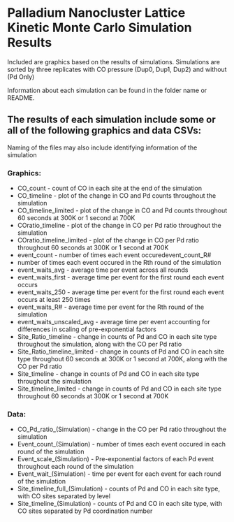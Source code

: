 # Palladium Nanocluster Lattice Kinetic Monte Carlo Simulation Results

Included are graphics based on the results of simulations.
Simulations are sorted by three replicates with CO pressure (Dup0, Dup1, Dup2) and without (Pd Only)

Information about each simulation can be found in the folder name or README.

## The results of each simulation include some or all of the following graphics and data CSVs:
Naming of the files may also include identifying information of the simulation
### Graphics:
- CO_count - count of CO in each site at the end of the simulation
- CO_timeline - plot of the change in CO and Pd counts throughout the simulation
- CO_timeline_limited - plot of the change in CO and Pd counts throughout 60 seconds at 300K or 1 second at 700K	
- COratio_timeline - plot of the change in CO per Pd ratio throughout the simulation
- COratio_timeline_limited - plot of the change in CO per Pd ratio throughout 60 seconds at 300K or 1 second at 700K
- event_count - number of times each event occuredevent_count_R#
- number of times each event occured in the Rth round of the simulation
- event_waits_avg - average time per event across all rounds
- event_waits_first - average time per event for the first round each event occurs
- event_waits_250 - average time per event for the first round each event occurs at least 250 times
- event_waits_R# - average time per event for the Rth round of the simulation
- event_waits_unscaled_avg - average time per event accounting for differences in scaling of pre-exponential factors
- Site_Ratio_timeline - change in counts of Pd and CO in each site type throughout the simulation, along with the CO per Pd ratio
- Site_Ratio_timeline_limited - change in counts of Pd and CO in each site type throughout 60 seconds at 300K or 1 second at 700K, along with the CO per Pd ratio
- Site_timeline - change in counts of Pd and CO in each site type throughout the simulation
- Site_timeline_limited - change in counts of Pd and CO in each site type throughout 60 seconds at 300K or 1 second at 700K
	
### Data:
- CO_Pd_ratio_(Simulation) - change in the CO per Pd ratio throughout the simulation
- Event_count_(Simulation) - number of times each event occured in each round of the simulation
- Event_scale_(Simulation) - Pre-exponential factors of each Pd event throughout each round of the simulation
- Event_wait_(Simulation) - time per event for each event for each round of the simulation
- Site_timeline_full_(Simulation) - counts of Pd and CO in each site type, with CO sites separated by level
- Site_timeline_(Simulation) - counts of Pd and CO in each site type, with CO sites separated by Pd coordination number
